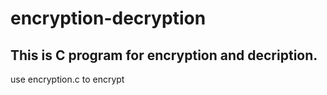 # encryption-decryption
## This is C program for encryption and decription.
use encryption.c to encrypt

